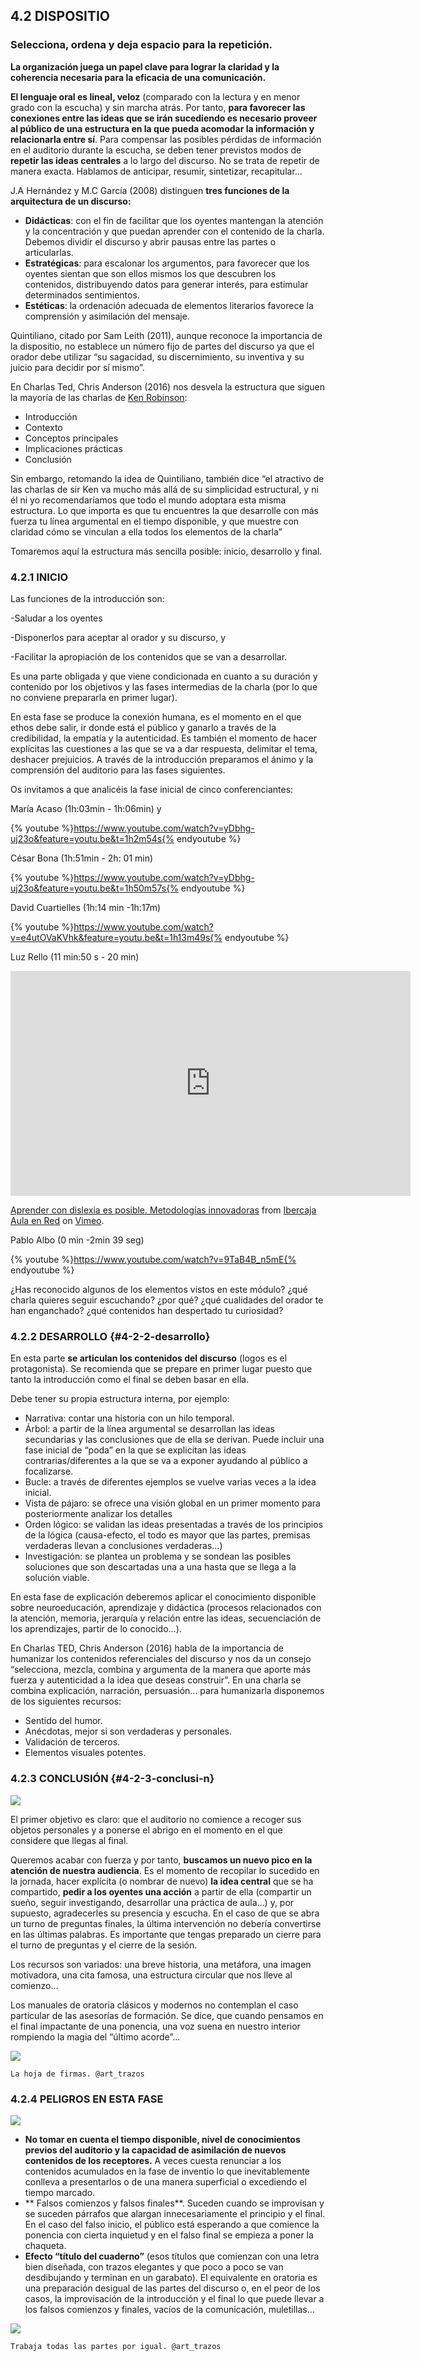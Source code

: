 ## 4.2 DISPOSITIO
### Selecciona, ordena y deja espacio para la repetición.

**La organización juega un papel clave para lograr la claridad y la coherencia necesaria para la eficacia de una comunicación.**

**El  lenguaje oral es lineal, veloz** (comparado con la lectura y en menor grado con la escucha) y sin marcha atrás. Por tanto, **para favorecer las conexiones entre las ideas **que se irán sucediendo es necesario** proveer al público de una estructura en la que pueda acomodar la información y relacionarla entre sí**. Para compensar las posibles pérdidas de información en el auditorio durante la escucha, se deben tener previstos modos de **repetir las ideas centrales** a lo largo del discurso. No se trata de repetir de manera exacta. Hablamos de anticipar, resumir, sintetizar, recapitular…

J.A Hernández y M.C García (2008) distinguen **tres funciones de la arquitectura de un discurso:**

*   **Didácticas**: con el fin de facilitar que los oyentes mantengan la atención y la concentración y que puedan aprender con el contenido de la charla. Debemos dividir el discurso y abrir pausas entre las partes o articularlas.
*   **Estratégicas**: para escalonar los argumentos, para favorecer que los oyentes sientan que son ellos mismos los que descubren los contenidos, distribuyendo datos para generar interés,  para estimular determinados sentimientos.
*   **Estéticas**: la ordenación adecuada de elementos literarios favorece la comprensión y asimilación del mensaje.

Quintiliano, citado por Sam Leith (2011), aunque reconoce la importancia de la dispositio, no establece un número fijo de partes del discurso ya que el orador debe utilizar “su sagacidad, su discernimiento, su inventiva y su juicio para decidir por sí mismo”.

En Charlas Ted, Chris Anderson (2016) nos desvela la estructura que siguen la mayoría de las charlas de [Ken Robinson](https://www.google.com/url?q=https://es.wikipedia.org/wiki/Ken_Robinson&sa=D&ust=1516789738018000&usg=AFQjCNEmghkiPw6xA5VxDZnf1fFPZolNgw):

*   Introducción
*   Contexto
*   Conceptos principales
*   Implicaciones prácticas
*   Conclusión

Sin embargo, retomando la idea de Quintiliano, también dice “el atractivo de las charlas de sir Ken va mucho más allá de su simplicidad estructural, y ni él ni yo recomendaríamos que todo el mundo adoptara esta misma estructura. Lo que importa es que tu encuentres la que desarrolle con más fuerza tu línea argumental en el tiempo disponible, y que muestre con claridad cómo se vinculan a ella todos los elementos de la charla”

Tomaremos aquí la estructura más sencilla posible: inicio, desarrollo y final.

### 4.2.1 INICIO 

Las funciones de la introducción son:

-Saludar a los oyentes

-Disponerlos para aceptar al orador y su discurso, y

-Facilitar la apropiación de los contenidos que se van a desarrollar.

Es una parte obligada y que viene condicionada en cuanto a su duración y contenido por los objetivos y las fases intermedias de la charla (por lo que no conviene prepararla en primer lugar).

En esta fase se produce la conexión humana, es el momento en el que ethos debe salir, ir donde está el público y ganarlo a través de la credibilidad, la empatía y la autenticidad. Es también el momento de hacer explícitas las cuestiones a las que se va a dar respuesta, delimitar el tema, deshacer prejuicios. A través de la introducción preparamos el ánimo y la comprensión del auditorio para las fases siguientes.

Os invitamos  a que analicéis la fase inicial de cinco conferenciantes:

María Acaso (1h:03min - 1h:06min) y 

{% youtube %}https://www.youtube.com/watch?v=yDbhg-uj23o&feature=youtu.be&t=1h2m54s{% endyoutube %}

César Bona (1h:51min - 2h: 01 min)

{% youtube %}https://www.youtube.com/watch?v=yDbhg-uj23o&feature=youtu.be&t=1h50m57s{% endyoutube %}

David Cuartielles (1h:14 min -1h:17m)

{% youtube %}https://www.youtube.com/watch?v=e4utOVaKVhk&feature=youtu.be&t=1h13m49s{% endyoutube %}

Luz Rello (11 min:50 s - 20 min)

<iframe src="https://player.vimeo.com/video/204351600?title=0&byline=0&portrait=0" width="640" height="360" frameborder="0" webkitallowfullscreen mozallowfullscreen allowfullscreen></iframe>
<p><a href="https://vimeo.com/204351600">Aprender con dislexia es posible. Metodolog&iacute;as innovadoras</a> from <a href="https://vimeo.com/ibercajaaulaenred">Ibercaja Aula en Red</a> on <a href="https://vimeo.com">Vimeo</a>.</p>

Pablo Albo (0 min -2min 39 seg)

{% youtube %}https://www.youtube.com/watch?v=9TaB4B_n5mE{% endyoutube %}

¿Has reconocido algunos de los elementos vistos en este módulo? ¿qué charla quieres seguir escuchando? ¿por qué? ¿qué cualidades del orador te han enganchado? ¿qué contenidos han despertado tu curiosidad?

### 4.2.2 DESARROLLO {#4-2-2-desarrollo}

En esta parte **se articulan los contenidos del discurso** (logos es el protagonista). Se recomienda que se prepare en primer lugar puesto que tanto la introducción como el final se deben basar en ella.

Debe tener su propia estructura interna, por ejemplo:

*   Narrativa: contar una historia con un hilo temporal.
*   Árbol: a partir de la línea argumental se desarrollan las ideas secundarias y las conclusiones que de ella se derivan. Puede incluir una fase inicial de “poda” en la que se explicitan las ideas contrarias/diferentes a la que se va a exponer ayudando al público a focalizarse.
*   Bucle: a través de diferentes ejemplos se vuelve varias veces a la idea inicial.
*   Vista de pájaro: se ofrece una visión global en un primer momento para posteriormente analizar los detalles
*   Orden lógico: se validan las ideas presentadas a través de los principios de la lógica (causa-efecto, el todo es mayor que las partes, premisas verdaderas llevan a conclusiones verdaderas…)
*   Investigación: se plantea un problema y se sondean las posibles soluciones que son descartadas una a una hasta que se llega a la solución viable.

En esta fase de explicación deberemos aplicar el conocimiento disponible sobre neuroeducación, aprendizaje y didáctica (procesos relacionados con la atención, memoria, jerarquía y relación entre las ideas, secuenciación de los aprendizajes, partir de lo conocido…).

En Charlas TED, Chris Anderson (2016) habla de la importancia de humanizar los contenidos referenciales del discurso y nos da un consejo “selecciona, mezcla, combina y argumenta de la manera que aporte más fuerza y autenticidad a la idea que deseas construir”. En una charla se combina explicación, narración, persuasión... para humanizarla disponemos de los siguientes recursos:

*   Sentido del humor.
*   Anécdotas, mejor si son verdaderas y personales.
*   Validación de terceros.
*   Elementos visuales potentes.

### 4.2.3 CONCLUSIÓN {#4-2-3-conclusi-n}

![](/images/image16.jpg)

El primer objetivo es claro: que el auditorio no comience a recoger sus objetos personales y a ponerse el abrigo en el momento en el que considere que llegas al final.

Queremos acabar con fuerza y por tanto, **buscamos un nuevo pico en la atención de nuestra audiencia**. Es el momento de recopilar lo sucedido en la jornada, hacer explícita (o nombrar de nuevo) **la idea central** que se ha compartido, **pedir a los oyentes una acción** a partir de ella (compartir un sueño, seguir investigando, desarrollar una práctica de aula…) y, por supuesto, agradecerles su presencia y escucha. En el caso de que se abra un turno de preguntas finales, la última intervención  no debería convertirse en las últimas palabras. Es importante que tengas preparado un cierre para el turno de preguntas y el cierre de la sesión.

Los recursos son variados: una breve historia, una metáfora, una imagen motivadora, una cita famosa, una estructura circular que nos lleve al comienzo…

Los manuales de oratoria clásicos y modernos no contemplan el caso particular de las asesorías de formación. Se dice, que cuando pensamos en el final impactante de una ponencia, una voz suena en nuestro interior rompiendo la magia del “último acorde”...

![](/images/image12.jpg)

    La hoja de firmas. @art_trazos

### 4.2.4 PELIGROS EN ESTA FASE 

![](/images/image8.png)

*   **No tomar en cuenta el tiempo disponible, nivel de conocimientos previos del auditorio y  la capacidad de asimilación de nuevos contenidos de los receptores.** A veces cuesta renunciar a los contenidos acumulados en la fase de inventio lo que inevitablemente conlleva a presentarlos o de una manera superficial o excediendo el tiempo marcado.
*  ** Falsos comienzos y falsos finales**. Suceden cuando se improvisan y se suceden párrafos que alargan innecesariamente el principio y el final. En el caso del falso inicio, el público está esperando a que comience la ponencia con cierta inquietud y en el falso final se empieza a poner la chaqueta.        
*   **Efecto “título del cuaderno”** (esos títulos que comienzan con una letra bien diseñada, con trazos elegantes y que poco a poco se van desdibujando y terminan en un garabato). El equivalente en oratoria es una preparación desigual de las partes del discurso o, en el peor de los casos, la improvisación de la introducción y el final lo que puede llevar a los falsos comienzos y finales, vacíos de la comunicación, muletillas…

![](/images/image7.jpg)

    Trabaja todas las partes por igual. @art_trazos